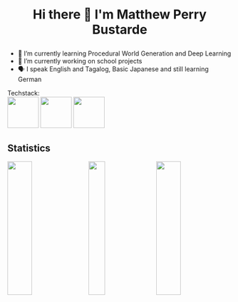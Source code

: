 # <p align="center"> Hi there 👋 I'm Matthew Perry Bustarde </p>
- 🌱 I’m currently learning Procedural World Generation and Deep Learning
- 🔭 I’m currently working on school projects
- 🗣️ I speak English and Tagalog, Basic Japanese and still learning German

Techstack: <br/>
<img src="https://raw.githubusercontent.com/yurijserrano/Github-Profile-Readme-Logos/master/frameworks/vuejs.svg" height="70" width="70">
<img src="https://raw.githubusercontent.com/yurijserrano/Github-Profile-Readme-Logos/master/programming%20languages/python.svg" height="70" width="70">
<img src="https://raw.githubusercontent.com/yurijserrano/Github-Profile-Readme-Logos/master/programming%20languages/c%23.svg" height="70" width="70">

## Statistics
<div class='container'>
<img style="height: 300px; width: 33%;" class="img" src="https://github-readme-stats.vercel.app/api?username=mpbstrd&show_icons=true&theme=tokyonight&showicons=true" />
&nbsp;&nbsp;
<img style="height: 300px; width: 27%;" class="img" src="https://github-readme-stats.vercel.app/api/top-langs/?username=mpbstrd&langs_count=5&theme=tokyonight&layout=compact" />
&nbsp;&nbsp;
<img style="height: 300px; width: 33%;" class="img" src="https://streak-stats.demolab.com/?user=mpbstrd&theme=dark" />
</div>
